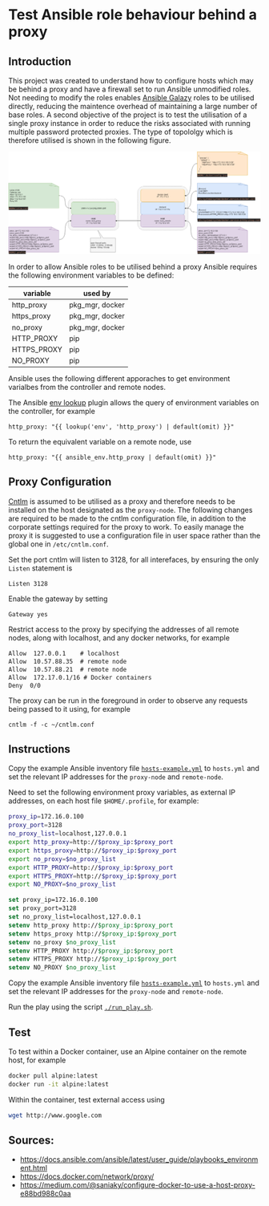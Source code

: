 # Test Ansible role behaviour behind a proxy

## Introduction

This project was created to understand how to configure hosts which may be behind a proxy and have a firewall set to run Ansible unmodified roles. Not needing to modify the roles enables [Ansible Galazy](https://galaxy.ansible.com/) roles to be utilised directly, reducing the maintence overhead of maintaining a large number of base roles. A second objective of the project is to test the utilisation of a single proxy instance in order to reduce the risks associated with running multiple password protected proxies. The type of topololgy which is therefore utilised is shown in the following figure.

![Topology](docs/ProxyConfiguration.png)

In order to allow Ansible roles to be utilised behind a proxy Ansible requires the following environment variables to be defined:

| variable    | used by         |
| ----------- | --------------- |
| http_proxy  | pkg_mgr, docker |
| https_proxy | pkg_mgr, docker |
| no_proxy    | pkg_mgr, docker |
| HTTP_PROXY  | pip             |
| HTTPS_PROXY | pip             |
| NO_PROXY    | pip             |

Ansible uses the following different apporaches to get environment varialbes from the controller and remote nodes.

The Ansible [env lookup](https://docs.ansible.com/ansible/latest/plugins/lookup/env.html) plugin allows the query of environment variables on the controller, for example

```
http_proxy: "{{ lookup('env', 'http_proxy') | default(omit) }}"
```

To return the equivalent variable on a remote node, use

```
http_proxy: "{{ ansible_env.http_proxy | default(omit) }}"
```

## Proxy Configuration

[Cntlm](http://cntlm.sourceforge.net/) is assumed to be utilised as a proxy and therefore needs to be installed on the host designated as the `proxy-node`. The following changes are required to be made to the cntlm configuration file, in addition to the corporate settings required for the proxy to work. To easily manage the proxy it is suggested to use a configuration file in user space rather than the global one in `/etc/cntlm.conf`.

Set the port cntlm will listen to 3128, for all interefaces, by ensuring the only `Listen` statement is 

```
Listen 3128
```

Enable the gateway by setting

```
Gateway yes
```

Restrict access to the proxy by specifying the addresses of all remote nodes, along with localhost, and any docker networks, for example

```
Allow  127.0.0.1    # localhost
Allow  10.57.88.35  # remote node
Allow  10.57.88.21  # remote node
Allow  172.17.0.1/16 # Docker containers
Deny  0/0
```

The proxy can be run in the foreground in order to observe any requests being passed to it using, for example

```
cntlm -f -c ~/cntlm.conf
```


## Instructions

Copy the example Ansible inventory file [`hosts-example.yml`](hosts-example.yml) to `hosts.yml` and set the relevant IP addresses for the `proxy-node` and `remote-node`.

Need to set the following environment proxy variables, as external IP addresses, on each host file `$HOME/.profile`, for example:

```bash
proxy_ip=172.16.0.100
proxy_port=3128
no_proxy_list=localhost,127.0.0.1
export http_proxy=http://$proxy_ip:$proxy_port
export https_proxy=http://$proxy_ip:$proxy_port
export no_proxy=$no_proxy_list
export HTTP_PROXY=http://$proxy_ip:$proxy_port
export HTTPS_PROXY=http://$proxy_ip:$proxy_port
export NO_PROXY=$no_proxy_list
```

```tcsh
set proxy_ip=172.16.0.100
set proxy_port=3128
set no_proxy_list=localhost,127.0.0.1
setenv http_proxy http://$proxy_ip:$proxy_port
setenv https_proxy http://$proxy_ip:$proxy_port
setenv no_proxy $no_proxy_list
setenv HTTP_PROXY http://$proxy_ip:$proxy_port
setenv HTTPS_PROXY http://$proxy_ip:$proxy_port
setenv NO_PROXY $no_proxy_list
```

Copy the example Ansible inventory file [`hosts-example.yml`](hosts-example.yml) to `hosts.yml` and set the relevant IP addresses for the `proxy-node` and `remote-node`.

Run the play using the script [`./run_play.sh`](run_play.sh).

## Test

To test within a Docker container, use an Alpine container on the remote host, for example

```sh
docker pull alpine:latest
docker run -it alpine:latest
```

Within the container, test external access using

```sh
wget http://www.google.com
```

## Sources:

* https://docs.ansible.com/ansible/latest/user_guide/playbooks_environment.html
* https://docs.docker.com/network/proxy/
* https://medium.com/@saniaky/configure-docker-to-use-a-host-proxy-e88bd988c0aa
